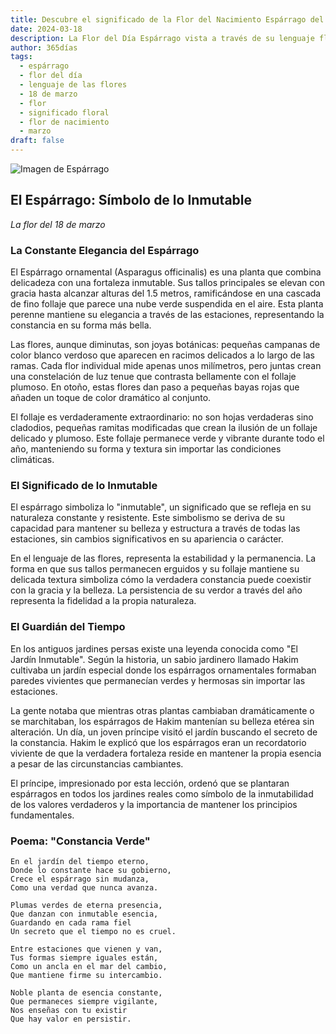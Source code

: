 ```yaml
---
title: Descubre el significado de la Flor del Nacimiento Espárrago del 18 de marzo
date: 2024-03-18
description: La Flor del Día Espárrago vista a través de su lenguaje floral e historias
author: 365días
tags:
  - espárrago
  - flor del día
  - lenguaje de las flores
  - 18 de marzo
  - flor
  - significado floral
  - flor de nacimiento
  - marzo
draft: false
---
```


![Imagen de Espárrago](https://cdn.pixabay.com/photo/2016/03/05/22/02/asparagus-1239161_960_720.jpg#center#center)


## El Espárrago: Símbolo de lo Inmutable
*La flor del 18 de marzo*

### La Constante Elegancia del Espárrago

El Espárrago ornamental (Asparagus officinalis) es una planta que combina delicadeza con una fortaleza inmutable. Sus tallos principales se elevan con gracia hasta alcanzar alturas del 1.5 metros, ramificándose en una cascada de fino follaje que parece una nube verde suspendida en el aire. Esta planta perenne mantiene su elegancia a través de las estaciones, representando la constancia en su forma más bella.

Las flores, aunque diminutas, son joyas botánicas: pequeñas campanas de color blanco verdoso que aparecen en racimos delicados a lo largo de las ramas. Cada flor individual mide apenas unos milímetros, pero juntas crean una constelación de luz tenue que contrasta bellamente con el follaje plumoso. En otoño, estas flores dan paso a pequeñas bayas rojas que añaden un toque de color dramático al conjunto.

El follaje es verdaderamente extraordinario: no son hojas verdaderas sino cladodios, pequeñas ramitas modificadas que crean la ilusión de un follaje delicado y plumoso. Este follaje permanece verde y vibrante durante todo el año, manteniendo su forma y textura sin importar las condiciones climáticas.

### El Significado de lo Inmutable

El espárrago simboliza lo "inmutable", un significado que se refleja en su naturaleza constante y resistente. Este simbolismo se deriva de su capacidad para mantener su belleza y estructura a través de todas las estaciones, sin cambios significativos en su apariencia o carácter.

En el lenguaje de las flores, representa la estabilidad y la permanencia. La forma en que sus tallos permanecen erguidos y su follaje mantiene su delicada textura simboliza cómo la verdadera constancia puede coexistir con la gracia y la belleza. La persistencia de su verdor a través del año representa la fidelidad a la propia naturaleza.

### El Guardián del Tiempo

En los antiguos jardines persas existe una leyenda conocida como "El Jardín Inmutable". Según la historia, un sabio jardinero llamado Hakim cultivaba un jardín especial donde los espárragos ornamentales formaban paredes vivientes que permanecían verdes y hermosas sin importar las estaciones.

La gente notaba que mientras otras plantas cambiaban dramáticamente o se marchitaban, los espárragos de Hakim mantenían su belleza etérea sin alteración. Un día, un joven príncipe visitó el jardín buscando el secreto de la constancia. Hakim le explicó que los espárragos eran un recordatorio viviente de que la verdadera fortaleza reside en mantener la propia esencia a pesar de las circunstancias cambiantes.

El príncipe, impresionado por esta lección, ordenó que se plantaran espárragos en todos los jardines reales como símbolo de la inmutabilidad de los valores verdaderos y la importancia de mantener los principios fundamentales.

### Poema: "Constancia Verde"

```
En el jardín del tiempo eterno,
Donde lo constante hace su gobierno,
Crece el espárrago sin mudanza,
Como una verdad que nunca avanza.

Plumas verdes de eterna presencia,
Que danzan con inmutable esencia,
Guardando en cada rama fiel
Un secreto que el tiempo no es cruel.

Entre estaciones que vienen y van,
Tus formas siempre iguales están,
Como un ancla en el mar del cambio,
Que mantiene firme su intercambio.

Noble planta de esencia constante,
Que permaneces siempre vigilante,
Nos enseñas con tu existir
Que hay valor en persistir.
```

